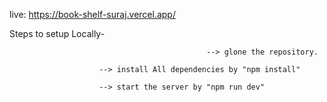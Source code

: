 live: https://book-shelf-suraj.vercel.app/ 


Steps to setup Locally-
												
												--> glone the repository.

                        --> install All dependencies by "npm install"
												
                        --> start the server by "npm run dev"
